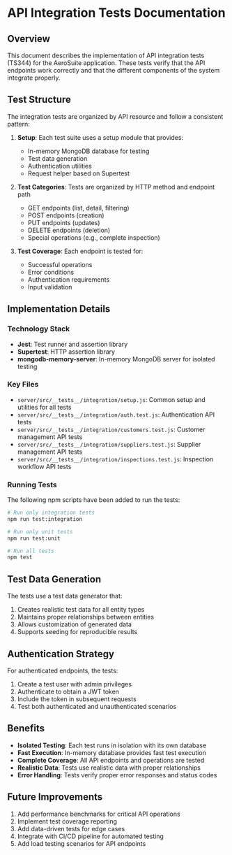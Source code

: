 # API Integration Tests Documentation

## Overview

This document describes the implementation of API integration tests (TS344) for the AeroSuite application. These tests verify that the API endpoints work correctly and that the different components of the system integrate properly.

## Test Structure

The integration tests are organized by API resource and follow a consistent pattern:

1. **Setup**: Each test suite uses a setup module that provides:
   - In-memory MongoDB database for testing
   - Test data generation
   - Authentication utilities
   - Request helper based on Supertest

2. **Test Categories**: Tests are organized by HTTP method and endpoint path
   - GET endpoints (list, detail, filtering)
   - POST endpoints (creation)
   - PUT endpoints (updates)
   - DELETE endpoints (deletion)
   - Special operations (e.g., complete inspection)

3. **Test Coverage**: Each endpoint is tested for:
   - Successful operations
   - Error conditions
   - Authentication requirements
   - Input validation

## Implementation Details

### Technology Stack

- **Jest**: Test runner and assertion library
- **Supertest**: HTTP assertion library
- **mongodb-memory-server**: In-memory MongoDB server for isolated testing

### Key Files

- `server/src/__tests__/integration/setup.js`: Common setup and utilities for all tests
- `server/src/__tests__/integration/auth.test.js`: Authentication API tests
- `server/src/__tests__/integration/customers.test.js`: Customer management API tests
- `server/src/__tests__/integration/suppliers.test.js`: Supplier management API tests
- `server/src/__tests__/integration/inspections.test.js`: Inspection workflow API tests

### Running Tests

The following npm scripts have been added to run the tests:

```bash
# Run only integration tests
npm run test:integration

# Run only unit tests
npm run test:unit

# Run all tests
npm test
```

## Test Data Generation

The tests use a test data generator that:

1. Creates realistic test data for all entity types
2. Maintains proper relationships between entities
3. Allows customization of generated data
4. Supports seeding for reproducible results

## Authentication Strategy

For authenticated endpoints, the tests:

1. Create a test user with admin privileges
2. Authenticate to obtain a JWT token
3. Include the token in subsequent requests
4. Test both authenticated and unauthenticated scenarios

## Benefits

- **Isolated Testing**: Each test runs in isolation with its own database
- **Fast Execution**: In-memory database provides fast test execution
- **Complete Coverage**: All API endpoints and operations are tested
- **Realistic Data**: Tests use realistic data with proper relationships
- **Error Handling**: Tests verify proper error responses and status codes

## Future Improvements

1. Add performance benchmarks for critical API operations
2. Implement test coverage reporting
3. Add data-driven tests for edge cases
4. Integrate with CI/CD pipeline for automated testing
5. Add load testing scenarios for API endpoints 
